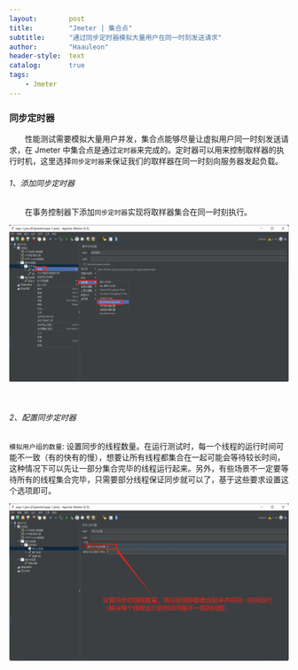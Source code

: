 ```yaml
---
layout:        post
title:         "Jmeter | 集合点"
subtitle:      "通过同步定时器模拟大量用户在同一时刻发送请求"
author:        "Haauleon"
header-style:  text
catalog:       true
tags:
    - Jmeter
---
```



### 同步定时器
&emsp;&emsp;性能测试需要模拟大量用户并发，集合点能够尽量让虚拟用户同一时刻发送请求，在 Jmeter 中集合点是通过`定时器`来完成的。定时器可以用来控制取样器的执行时机，这里选择`同步定时器`来保证我们的取样器在同一时刻向服务器发起负载。     

###### 1、添加同步定时器
&emsp;&emsp;在事务控制器下添加`同步定时器`实现将取样器集合在同一时刻执行。                  

![](\img\in-post\post-jmeter\2022-09-19-jmeter-timer-1.jpg) 

<br>

###### 2、配置同步定时器
`模拟用户组的数量`: 设置同步的线程数量。在运行测试时，每一个线程的运行时间可能不一致（有的快有的慢），想要让所有线程都集合在一起可能会等待较长时间，这种情况下可以先让一部分集合完毕的线程运行起来。另外，有些场景不一定要等待所有的线程集合完毕，只需要部分线程保证同步就可以了，基于这些要求设置这个选项即可。       

![](\img\in-post\post-jmeter\2022-09-19-jmeter-timer-2.jpg) 